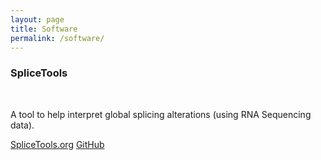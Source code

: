 ```yaml
---
layout: page
title: Software
permalink: /software/
---
```


<h3>SpliceTools</h3>
<br>
<p>A tool to help interpret global splicing alterations (using RNA Sequencing data).</p>
<a href="https://splicetools.org">SpliceTools.org</a>
<i class="fa fa-github"></i><a href="https://github.com/flemingtonlab/SpliceTools">GitHub</a><br>
